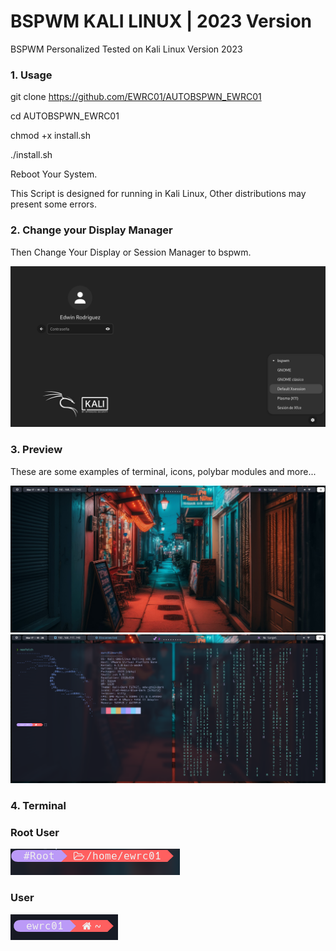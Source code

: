 # BSPWM KALI LINUX | 2023 Version

BSPWM Personalized Tested on Kali Linux Version 2023

### 1. Usage

git clone https://github.com/EWRC01/AUTOBSPWN_EWRC01

cd AUTOBSPWN_EWRC01

chmod +x install.sh

./install.sh

Reboot Your System.

This Script is designed for running in Kali Linux, Other distributions may present some errors.

### 2. Change your Display Manager
Then Change Your Display or Session Manager to bspwm.

![](https://github.com/EWRC01/AUTOBSPWN_EWRC01/blob/main/Preview/Preview5.png)

### 3. Preview
These are some examples of terminal, icons, polybar modules and more...

![](https://github.com/EWRC01/AUTOBSPWN_EWRC01/blob/main/Preview/Preview1.png)
![](https://github.com/EWRC01/AUTOBSPWN_EWRC01/blob/main/Preview/Preview2.png)

### 4. Terminal
### Root User
![](https://github.com/EWRC01/AUTOBSPWN_EWRC01/blob/main/Preview/Preview3.png)

### User
![](https://github.com/EWRC01/AUTOBSPWN_EWRC01/blob/main/Preview/Preview4.png)

